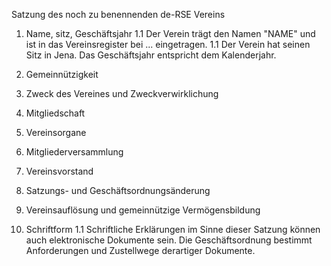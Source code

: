 Satzung des noch zu benennenden de-RSE Vereins

1. Name, sitz, Geschäftsjahr
1.1 Der Verein trägt den Namen "NAME" und ist in das Vereinsregister bei ... eingetragen.
1.1 Der Verein hat seinen Sitz in Jena. Das Geschäftsjahr entspricht dem Kalenderjahr.

1. Gemeinnützigkeit

1. Zweck des Vereines und Zweckverwirklichung

1. Mitgliedschaft

1. Vereinsorgane

1. Mitgliederversammlung

1. Vereinsvorstand

1. Satzungs- und Geschäftsordnungsänderung

1. Vereinsauflösung und gemeinnützige Vermögensbildung

1. Schriftform
1.1 Schriftliche Erklärungen im Sinne dieser Satzung können auch elektronische Dokumente sein. Die Geschäftsordnung bestimmt Anforderungen und Zustellwege derartiger Dokumente.
